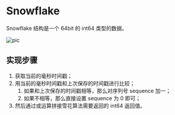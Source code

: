 # Snowflake

Snowflake 结构是一个 64bit 的 int64 类型的数据。

![pic](https://img.luozhiyun.com/20210502181302.png)

## 实现步骤

1. 获取当前的毫秒时间戳；
2. 用当前的毫秒时间戳和上次保存的时间戳进行比较；
   1. 如果和上次保存的时间戳相等，那么对序列号 sequence 加一；
   2. 如果不相等，那么直接设置 sequence 为 0 即可；
3. 然后通过或运算拼接雪花算法需要返回的 int64 返回值。
